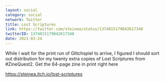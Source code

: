 ```yaml
---
layout: social
category: social
network: Twitter
title: Lost Scriptures
link: https://twitter.com/steinea/status/1374815179842617348
twitterID: 1374815179842617348
date: 2021-03-24
---
```


While I wait for the print run of Glitchspiel to arrive, I figured I should sort out distribution for my twenty extra copies of Lost Scriptures from #ZineQuest2. Get the 64-page zine in print right here

<https://steinea.itch.io/lost-scriptures>

